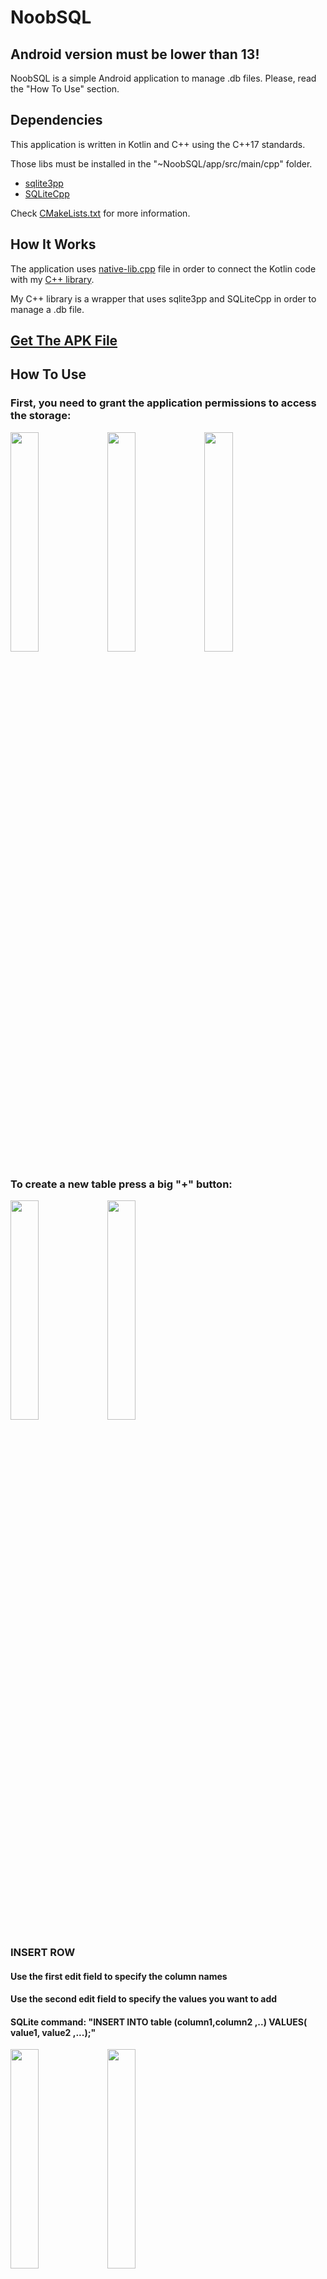 # NoobSQL
## Android version must be lower than 13!
NoobSQL is a simple Android application to manage .db files.
Please, read the "How To Use" section.

## Dependencies
This application is written in Kotlin and C++ using the C++17 standards.

Those libs must be installed in the "~NoobSQL/app/src/main/cpp" folder.
* [sqlite3pp](https://github.com/iwongu/sqlite3pp/tree/master)
* [SQLiteCpp](https://github.com/SRombauts/SQLiteCpp)

Check [CMakeLists.txt](https://github.com/DangeL187/NoobSQL/blob/main/app/src/main/cpp/CMakeLists.txt) for more information.

## How It Works
The application uses [native-lib.cpp](https://github.com/DangeL187/NoobSQL/blob/main/app/src/main/cpp/native-lib.cpp) file in order to connect the Kotlin code with my [C++ library](https://github.com/DangeL187/NoobSQL/blob/main/app/src/main/cpp/include/Database/Database.hpp).

My C++ library is a wrapper that uses sqlite3pp and SQLiteCpp in order to manage a .db file.

## [Get The APK File](https://github.com/DangeL187/NoobSQL/tree/main/APK_FILE)

## How To Use

### First, you need to grant the application permissions to access the storage:
<img src="https://github.com/DangeL187/NoobSQL/blob/main/img/allow1.png" width="30%">	<img src="https://github.com/DangeL187/NoobSQL/blob/main/img/allow2.png" width="30%">	<img src="https://github.com/DangeL187/NoobSQL/blob/main/img/allow3.png" width="30%">

### To create a new table press a big "+" button:
<img src="https://github.com/DangeL187/NoobSQL/blob/main/img/start.png" width="30%">	<img src="https://github.com/DangeL187/NoobSQL/blob/main/img/created.png" width="30%">

### INSERT ROW
#### Use the first edit field to specify the column names
#### Use the second edit field to specify the values you want to add
#### SQLite command: "INSERT INTO table (column1,column2 ,..) VALUES( value1,	value2 ,...);"
<img src="https://github.com/DangeL187/NoobSQL/blob/main/img/insert1.png" width="30%">	<img src="https://github.com/DangeL187/NoobSQL/blob/main/img/insert2.png" width="30%">

#### It is not necessary to specify the first column's name:
<img src="https://github.com/DangeL187/NoobSQL/blob/main/img/insert3.png" width="30%">	<img src="https://github.com/DangeL187/NoobSQL/blob/main/img/insert4.png" width="30%">

### ADD COLUMN
#### Use the edit field to specify a new column's name
#### SQLite command: "ALTER TABLE table_name ADD COLUMN column_name;"
<img src="https://github.com/DangeL187/NoobSQL/blob/main/img/add1.png" width="30%">	<img src="https://github.com/DangeL187/NoobSQL/blob/main/img/add2.png" width="30%">

### UPDATE
#### Modifies values that satisfy the condition
#### Use the first edit field to specify the column names
#### Use the second edit field to specify the values you want to update(edit)
#### Use the third edit field to specify the column's name
#### Use the fourth edit field to specify the value you are looking for
#### SQLite command: "UPDATE table SET column_1 = new_value_1, column_2 = new_value_2 WHERE column_name='value';"
<img src="https://github.com/DangeL187/NoobSQL/blob/main/img/update1.png" width="30%">	<img src="https://github.com/DangeL187/NoobSQL/blob/main/img/update2.png" width="30%">

### SELECT
#### Selects values that satisfy the condition
#### Use the first edit field to specify the column's name
#### Use the second edit field to specify the value
#### SQLite command: "SELECT * FROM table WHERE column='value';"
<img src="https://github.com/DangeL187/NoobSQL/blob/main/img/select1.png" width="30%">	<img src="https://github.com/DangeL187/NoobSQL/blob/main/img/select2.png" width="30%">

#### If you do not fill in the edit fields, all rows will be selected
#### SQLite command: "SELECT * FROM table;"
<img src="https://github.com/DangeL187/NoobSQL/blob/main/img/select3.png" width="30%">	<img src="https://github.com/DangeL187/NoobSQL/blob/main/img/select4.png" width="30%">

### RENAME COLUMN
#### Use the first edit field to specify the old column's name
#### Use the second edit field to specify a new column's name
#### SQLite command: "ALTER TABLE table_name RENAME COLUMN current_name TO new_name;"
<img src="https://github.com/DangeL187/NoobSQL/blob/main/img/rename1.png" width="30%">	<img src="https://github.com/DangeL187/NoobSQL/blob/main/img/rename2.png" width="30%">

### DELETE ROW
#### Deletes row that satisfies the condition
#### Use the first edit field to specify the column's name
#### Use the second edit field to specify the value
#### SQLite command: "DELETE FROM table WHERE column='value';"
<img src="https://github.com/DangeL187/NoobSQL/blob/main/img/deleteRow1.png" width="30%">	<img src="https://github.com/DangeL187/NoobSQL/blob/main/img/deleteRow2.png" width="30%">

### DELETE COLUMN
#### Use the edit field to specify the column's name to delete
#### SQLite command: "ALTER TABLE table DROP COLUMN column_name;"
<img src="https://github.com/DangeL187/NoobSQL/blob/main/img/deleteCol1.png" width="30%">	<img src="https://github.com/DangeL187/NoobSQL/blob/main/img/deleteCol2.png" width="30%">

### TABLES
#### Use arrows to change current table
#### Click small pink button in the upper right corner to delete current table
<img src="https://github.com/DangeL187/NoobSQL/blob/main/img/drop2.png" width="30%">
